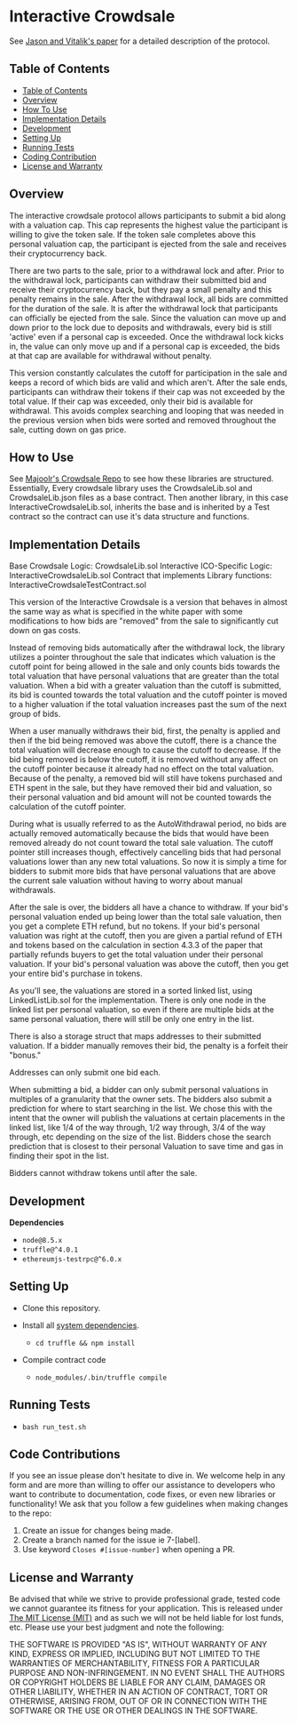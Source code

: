 # Interactive Crowdsale

See [Jason and Vitalik's paper](https://people.cs.uchicago.edu/~teutsch/papers/ico.pdf) for a detailed description of the protocol.

## Table of Contents

* [Table of Contents](#table-of-contents)
* [Overview](#overview)
* [How To Use](#how-to-use)
* [Implementation Details](#implementation-details)
* [Development](#development)
* [Setting Up](#setting-up)
* [Running Tests](#running-tests)
* [Coding Contribution](#coding-contribution)
* [License and Warranty](#license-and-warranty)

<!-- START doctoc -->

<!-- END doctoc -->

## Overview

The interactive crowdsale protocol allows participants to submit a bid along with a valuation cap. This cap represents the highest value the participant is willing to give the token sale. If the token sale completes above this personal valuation cap, the participant is ejected from the sale and receives their cryptocurrency back.

There are two parts to the sale, prior to a withdrawal lock and after. Prior to the withdrawal lock, participants can withdraw their submitted bid and receive their cryptocurrency back, but they pay a small penalty and this penalty remains in the sale. After the withdrawal lock, all bids are committed for the duration of the sale. It is after the withdrawal lock that participants can officially be ejected from the sale. Since the valuation can move up and down prior to the lock due to deposits and withdrawals, every bid is still 'active' even if a personal cap is exceeded. Once the withdrawal lock kicks in, the value can only move up and if a personal cap is exceeded, the bids at that cap are available for withdrawal without penalty.

This version constantly calculates the cutoff for participation in the sale and keeps a record of which bids are valid and which aren't. After the sale ends, participants can withdraw their tokens if their cap was not exceeded by the total value. If their cap was exceeded, only their bid is available for withdrawal. This avoids complex searching and looping that was needed in the previous version when bids were sorted and removed throughout the sale, cutting down on gas price.

## How to Use

See [Majoolr's Crowdsale Repo](https://github.com/Majoolr/ethereum-libraries/tree/master/CrowdsaleLib) to see how these libraries are structured. Essentially, Every crowdsale library uses the CrowdsaleLib.sol and CrowdsaleLib.json files as a base contract. Then another library, in this case InteractiveCrowdsaleLib.sol, inherits the base and is inherited by a Test contract so the contract can use it's data structure and functions.

## Implementation Details

Base Crowdsale Logic: CrowdsaleLib.sol
Interactive ICO-Specific Logic: InteractiveCrowdsaleLib.sol
Contract that implements Library functions: InteractiveCrowdsaleTestContract.sol

This version of the Interactive Crowdsale is a version that behaves in almost the same way as what is specified in the white paper with some modifications to how bids are "removed" from the sale to significantly cut down on gas costs.

Instead of removing bids automatically after the withdrawal lock, the library utilizes a pointer throughout the sale that indicates which valuation is the cutoff point for being allowed in the sale and only counts bids towards the total valuation that have personal valuations that are greater than the total valuation. When a bid with a greater valuation than the cutoff is submitted, its bid is counted towards the total valuation and the cutoff pointer is moved to a higher valuation if the total valuation increases past the sum of the next group of bids.

When a user manually withdraws their bid, first, the penalty is applied and then if the bid being removed was above the cutoff, there is a chance the total valuation will decrease enough to cause the cutoff to decrease. If the bid being removed is below the cutoff, it is removed without any affect on the cutoff pointer because it already had no effect on the total valuation. Because of the penalty, a removed bid will still have tokens purchased and ETH spent in the sale, but they have removed their bid and valuation, so their personal valuation and bid amount will not be counted towards the calculation of the cutoff pointer.

During what is usually referred to as the AutoWithdrawal period, no bids are actually removed automatically because the bids that would have been removed already do not count toward the total sale valuation. The cutoff pointer still increases though, effectively cancelling bids that had personal valuations lower than any new total valuations. So now it is simply a time for bidders to submit more bids that have personal valuations that are above the current sale valuation without having to worry about manual withdrawals.

After the sale is over, the bidders all have a chance to withdraw. If your bid's personal valuation ended up being lower than the total sale valuation, then you get a complete ETH refund, but no tokens. If your bid's personal valuation was right at the cutoff, then you are given a partial refund of ETH and tokens based on the calculation in section 4.3.3 of the paper that partially refunds buyers to get the total valuation under their personal valuation. If your bid's personal valuation was above the cutoff, then you get your entire bid's purchase in tokens.

As you'll see, the valuations are stored in a sorted linked list, using LinkedListLib.sol for the implementation. There is only one node in the linked list per personal valuation, so even if there are multiple bids at the same personal valuation, there will still be only one entry in the list.

There is also a storage struct that maps addresses to their submitted valuation. If a bidder manually removes their bid, the penalty is a forfeit their "bonus."

Addresses can only submit one bid each.

When submitting a bid, a bidder can only submit personal valuations in multiples of a granularity that the owner sets. The bidders also submit a prediction for where to start searching in the list. We chose this with the intent that the owner will publish the valuations at certain placements in the linked list, like 1/4 of the way through, 1/2 way through, 3/4 of the way through, etc depending on the size of the list. Bidders chose the search prediction that is closest to their personal Valuation to save time and gas in finding their spot in the list.

Bidders cannot withdraw tokens until after the sale.

## Development

**Dependencies**

* `node@8.5.x`
* `truffle@^4.0.1`
* `ethereumjs-testrpc@^6.0.x`

## Setting Up

* Clone this repository.

* Install all [system dependencies](#development).

  * `cd truffle && npm install`

* Compile contract code

  * `node_modules/.bin/truffle compile`

## Running Tests

* `bash run_test.sh`

## Code Contributions

If you see an issue please don't hesitate to dive in. We welcome help in any form and are more than willing to offer our assistance to developers who want to contribute to documentation, code fixes, or even new libraries or functionality! We ask that you follow a few guidelines when making changes to the repo:

1. Create an issue for changes being made.
2. Create a branch named for the issue ie 7-[label].
3. Use keyword `Closes #[issue-number]` when opening a PR.

## License and Warranty

Be advised that while we strive to provide professional grade, tested code we cannot guarantee its fitness for your application. This is released under [The MIT License (MIT)](https://github.com/Majoolr/ethereum-libraries/blob/master/LICENSE "MIT License") and as such we will not be held liable for lost funds, etc. Please use your best judgment and note the following:

THE SOFTWARE IS PROVIDED "AS IS", WITHOUT WARRANTY OF ANY KIND, EXPRESS OR IMPLIED, INCLUDING BUT NOT LIMITED TO THE WARRANTIES OF MERCHANTABILITY, FITNESS FOR A PARTICULAR PURPOSE AND NON-INFRINGEMENT. IN NO EVENT SHALL THE AUTHORS OR COPYRIGHT HOLDERS BE LIABLE FOR ANY CLAIM, DAMAGES OR OTHER LIABILITY, WHETHER IN AN ACTION OF CONTRACT, TORT OR OTHERWISE, ARISING FROM, OUT OF OR IN CONNECTION WITH THE SOFTWARE OR THE USE OR OTHER DEALINGS IN THE SOFTWARE.
